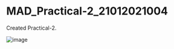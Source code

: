 # MAD_Practical-2_21012021004
Created Practical-2.

![image](https://github.com/Sajid59004/MAD_Practical-2_21012021004/assets/97504754/4bd77cf4-1ec1-4221-baff-8179bf3c255a)
